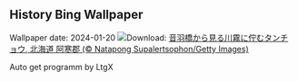 ## History Bing Wallpaper
Wallpaper date: 2024-01-20
![](https://www.bing.com/th?id=OHR.Daikan2024_JA-JP9341510234_UHD.jpg&w=1000)Download: [音羽橋から見る川霧に佇むタンチョウ, 北海道 阿寒郡 (© Natapong Supalertsophon/Getty Images)](https://www.bing.com/th?id=OHR.Daikan2024_JA-JP9341510234_UHD.jpg)

Auto get programm by LtgX
